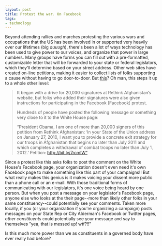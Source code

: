 ```yaml
---
layout: post
title: Protest the war. On Facebook
tags:
- technology
---
```

Beyond attending rallies and marches protesting the various wars and occupations that the US has been involved in or supported very heavily over our lifetimes (big *auuugh*), there's been a lot of ways technology has been used to give power to our voices, and organize that power in large numbers. Many groups have forms you can fill out with a pre-formatted, customizable letter that will be forwarded to your state or federal legislators, which they'll determine based on your street address. Other web sites have created on-line petitions, making it easier to collect lists of folks supporting a cause without having to go door-to-door. But [this](http://mashable.com/2010/01/27/facebook-war-protest/)? Oh man, this steps it up to a whole other level:

> 
> It began with a drive for 20,000 signatures at Rethink Afghanistan’s website, but folks who added their signatures were also given instructions for participating in the Facebook (Facebook) protest.
> 
> Hundreds of people have posted the following message or something very close to it to the White House page:
> 
> “President Obama, I am one of more than 20,000 signers of this petition from Rethink Afghanistan: ‘In your State of the Union address on January 27, 2010, I want you to provide a concrete exit strategy for our troops in Afghanistan that begins no later than July 2011 and which completes a withdrawal of combat troops no later than July 1, 2012.’ Petition: http://bit.ly/7romlW“
> 

Since a protest like this asks folks to post the comment on the White House's Facebook page, your organization doesn't even need it's own Facebook page to make something like this part of your campaigns!! But what really makes this genius is it makes voicing your dissent more public than a phone call or an e-mail. With those traditional forms of communicating with our legislators, it's one voice being heard by one person. But when you post a message on your legislator's Facebook page, anyone else who looks at the their page--more than likely other folks in your same constituency--could potentially see your comments. Taken more locally, if you (or your organization if you're organizing a campaign) posts messages on your State Rep or City Alderman's Facebook or Twitter pages, _other constituents_ could potentially see your message and say to themselves "yea, that is messed up! wtf?!!" 

Is this much more power than we as constituents in a governed body have ever really had before?

